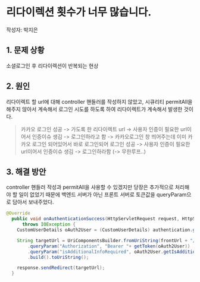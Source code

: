 # 리다이렉션 횟수가 너무 많습니다.
작성자: 박지은
## 1. 문제 상황

소셜로그인 후 리다이렉션이 반복되는 현상

## 2. 원인

리다이렉트 할 url에 대해 controller 핸들러를 작성하지 않았고, 시큐리티 permitAll을 해주지 않아서 계속해서 로그인 시도를 하도록 하여 리다이렉트가 계속해서 발생한 것이다.

> 카카오 로그인 성공 -> 가도록 한 리다이렉트 url  -> 사용자 인증이 필요한 url이어서 인증이슈 생김 -> 로그인하라고 함 -> 카카오로그인 창 띄어주는데 이미 카카오 로그인 되어있어서 바로 로그인되어 로그인 성공 -> 사용자 인증이 필요한 url이어서 인증이슈 생김 -> 로그인하라함 (-> 무한루프..)
>

## 3. 해결 방안

controller 핸들러 작성과 permitAll을 사용할 수 있겠지만 당장은 추가적으로 처리해야 할 일이 없었기 때문에 백엔드 서버가 아닌 프론트 서버로 토큰값을 queryParam으로 담아서 보내주었다.

```java
@Override
  public void onAuthenticationSuccess(HttpServletRequest request, HttpServletResponse response, Authentication authentication)
      throws IOException {
    CustomUserDetails oAuth2User = (CustomUserDetails) authentication.getPrincipal();

    String targetUrl = UriComponentsBuilder.fromUriString(frontUrl + "/auth/success?")
        .queryParam("Authorization", "Bearer "+ getToken(oAuth2User))
        .queryParam("isAdditionalInfoRequired", oAuth2User.getIsAdditionalInfoRequired())
        .build().toUriString();

    response.sendRedirect(targetUrl);
  }
```